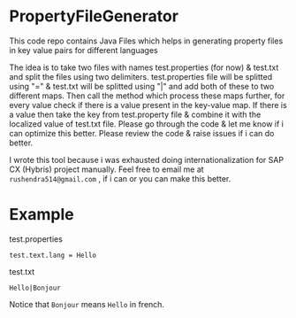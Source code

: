 # PropertyFileGenerator
This code repo contains Java Files which helps in generating property files in key value pairs for different languages

The idea is to take two files with names test.properties (for now) & test.txt and split the files using two delimiters.
test.properties file will be splitted using "=" & test.txt will be splitted using "|" and add both of these to two different maps.
Then call the method which process these maps further, for every value check if there is a value present in the key-value map.
If there is a value then take the key from test.property file & combine it with the localized value of test.txt file.
Please go through the code & let me know if i can optimize this better.
Please review the code & raise issues if i can do better.

I wrote this tool because i was exhausted doing internationalization for SAP CX (Hybris) project manually.
Feel free to email me at ```rushendra514@gmail.com``` , if i can or you can make this better.

# Example
test.properties
```
test.text.lang = Hello

```
test.txt

```
Hello|Bonjour
```
Notice that  ```Bonjour``` means ```Hello``` in french.
